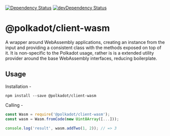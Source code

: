 [![Dependency Status](https://david-dm.org/polkadot-js/client.svg?path=packages/client-wasm)](https://david-dm.org/polkadot-js/client?path=packages/client-wasm)
[![devDependency Status](https://david-dm.org/polkadot-js/client/dev-status.svg?path=packages/client-wasm)](https://david-dm.org/polkadot-js/client?path=packages/client-wasm#info=devDependencies)

# @polkadot/client-wasm

A wrapper around WebAssembly applications, creating an instance from the input and providing a consistent class with the methods exposed on top of it. It is non-specific to the Polkadot usage, rather is is a extended utility provider around the base WebAssembly interfaces, reducing boilerplate.

## Usage

Installation -

```
npm install --save @polkadot/client-wasm
```

Calling -

```js
const Wasm = require('@polkadot/client-wasm');
const wasm = Wasm.fromCode(new Uint8Array([...]));

console.log('result', wasm.addTwo(1, 2)); // => 3
```
